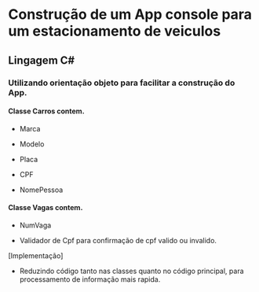 # Construção de um App console para um estacionamento de veiculos

## Lingagem C# 

### Utilizando orientação objeto para facilitar a construção do App.

#### Classe Carros contem.

- Marca 

- Modelo

- Placa

- CPF

- NomePessoa

#### Classe Vagas contem.

- NumVaga

- Validador de Cpf para confirmação de cpf valido ou invalido.

[Implementação]
- Reduzindo código tanto nas classes quanto no código principal, para processamento de informação mais rapida.




